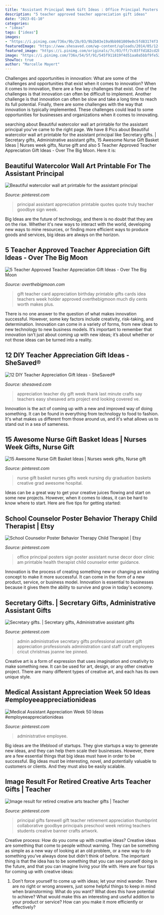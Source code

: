 ```yaml
---
title: "Assistant Principal Week Gift Ideas : Office Principal Posters Sign Poster Assistant Nurse Decor Door Clinic Am Printable Health Therapist Child Counselor Enter Guidance"
description: "5 teacher approved teacher appreciation gift ideas"
date: "2023-01-10"
categories:
- "ideas"
tags: ["ideas"]
images:
- "https://i.pinimg.com/736x/9b/2b/03/9b2b03e19a9bb981009e0c5fd83174f3.jpg"
featuredImage: "https://www.shesaved.com/wp-content/uploads/2014/05/12-DIY-Teacher-Appreciation-Gift-Ideas-725x1024.jpg"
featured_image: "https://i.pinimg.com/originals/7c/03/ff/7c03ffd182cd2b4a81b376c36726ae5a.jpg"
image: "https://i.pinimg.com/736x/54/5f/91/545f911819f4d51aa0a5bbf9fe529095.jpg"
ShowToc: true
author: "Marcelle Mayert"
---
```



Challenges and opportunities in innovation: What are some of the challenges and opportunities that exist when it comes to innovation?
When it comes to innovation, there are a few key challenges that exist. One of the challenges is that innovation can often be difficult to implement. Another challenge is that innovation can often be slow and take a long time to reach its full potential. Finally, there are some challenges with the way that innovation is typically implemented. These challenges could lead to some opportunities for businesses and organizations when it comes to innovating.

	

		
searching about Beautiful watercolor wall art printable for the assistant principal you've came to the right page. We have 8 Pics about Beautiful watercolor wall art printable for the assistant principal like Secretary gifts. | Secretary gifts, Administrative assistant gifts, 15 Awesome Nurse Gift Basket Ideas | Nurses week gifts, Nurse gift and also 5 Teacher Approved Teacher Appreciation Gift Ideas - Over The Big Moon. Here it is:
		
    
## Beautiful Watercolor Wall Art Printable For The Assistant Principal

<img loading=lazy src="https://i.pinimg.com/736x/54/5f/91/545f911819f4d51aa0a5bbf9fe529095.jpg" onerror="this.onerror=null;this.src='https://tse3.mm.bing.net/th?id=OIP.RX5nc9t_Yl1Wq9F7wWJOpQHaJ9&amp;pid=15.1';" alt="Beautiful watercolor wall art printable for the assistant principal">

_Source: pinterest.com_

>principal assistant appreciation printable quotes quote truly teacher goodbye sign week. 

	

Big Ideas are the future of technology, and there is no doubt that they are on the rise. Whether it's new ways to interact with the world, developing new ways to mine resources, or finding more efficient ways to produce goods and services, big ideas are always on the horizon. 

    
## 5 Teacher Approved Teacher Appreciation Gift Ideas - Over The Big Moon

<img loading=lazy src="https://overthebigmoon.com/wp-content/uploads/2016/04/gift-card-gift-347x575.jpg" onerror="this.onerror=null;this.src='https://tse1.mm.bing.net/th?id=OIP.WFb_26fKpcJONgUCSIPJ-QAAAA&amp;pid=15.1';" alt="5 Teacher Approved Teacher Appreciation Gift Ideas - Over The Big Moon">

_Source: overthebigmoon.com_

>gift teacher card appreciation birthday printable gifts cards idea teachers week holder approved overthebigmoon much diy cents worth makes plus. 

	

There is no one answer to the question of what makes innovation successful. However, some key factors include creativity, risk-taking, and determination. Innovation can come in a variety of forms, from new ideas to new technology to new business models. It’s important to remember that innovation isn’t just about coming up with new ideas; it’s about whether or not those ideas can be turned into a reality.

    
## 12 DIY Teacher Appreciation Gift Ideas - SheSaved®

<img loading=lazy src="https://www.shesaved.com/wp-content/uploads/2014/05/12-DIY-Teacher-Appreciation-Gift-Ideas-725x1024.jpg" onerror="this.onerror=null;this.src='https://tse1.mm.bing.net/th?id=OIP.OBWKohxvnBKy-fT-3Y4MsQHaKd&amp;pid=15.1';" alt="12 DIY Teacher Appreciation Gift Ideas - SheSaved®">

_Source: shesaved.com_

>appreciation teacher diy gift week thank last minute crafts say teachers easy shesaved arts project end looking covered ve. 

	

Innovation is the act of coming up with a new and improved way of doing something. It can be found in everything from technology to food to fashion. It's what makes us different from those around us, and it's what allows us to stand out in a sea of sameness.

    
## 15 Awesome Nurse Gift Basket Ideas | Nurses Week Gifts, Nurse Gift

<img loading=lazy src="https://i.pinimg.com/originals/58/96/a3/5896a3efff82dde05f54a9665d8fcd4b.jpg" onerror="this.onerror=null;this.src='https://tse1.mm.bing.net/th?id=OIP.O3albyN9zkO2MyrY9zthMgAAAA&amp;pid=15.1';" alt="15 Awesome Nurse Gift Basket Ideas | Nurses week gifts, Nurse gift">

_Source: pinterest.com_

>nurse gift basket nurses gifts week nursing diy graduation baskets creative grad awesome hospital. 

	

Ideas can be a great way to get your creative juices flowing and start on some new projects. However, when it comes to ideas, it can be hard to know where to start. Here are five tips for getting started: 

    
## School Counselor Poster Behavior Therapy Child Therapist | Etsy

<img loading=lazy src="https://i.pinimg.com/736x/9b/2b/03/9b2b03e19a9bb981009e0c5fd83174f3.jpg" onerror="this.onerror=null;this.src='https://tse3.mm.bing.net/th?id=OIP.vO9ZRohOi9IwTFogKuN4twHaF4&amp;pid=15.1';" alt="School Counselor Poster Behavior Therapy Child Therapist | Etsy">

_Source: pinterest.com_

>office principal posters sign poster assistant nurse decor door clinic am printable health therapist child counselor enter guidance. 

	

Innovation is the process of creating something new or changing an existing concept to make it more successful. It can come in the form of a new product, service, or business model. Innovation is essential to businesses because it gives them the ability to survive and grow in today's economy.

    
## Secretary Gifts. | Secretary Gifts, Administrative Assistant Gifts

<img loading=lazy src="https://i.pinimg.com/originals/a0/53/06/a053062d2fbb89a8efb02aff232def8f.jpg" onerror="this.onerror=null;this.src='https://tse3.mm.bing.net/th?id=OIP._-Ez7FyCmMu2ijQYiZpPQQHaJ6&amp;pid=15.1';" alt="Secretary gifts. | Secretary gifts, Administrative assistant gifts">

_Source: pinterest.com_

>admin administrative secretary gifts professional assistant gift appreciation professionals administration card staff craft employees cricut christmas joanne lee pinned. 

	

Creative art is a form of expression that uses imagination and creativity to make something new. It can be used for art, design, or any other creative project. There are many different types of creative art, and each has its own unique style.

    
## Medical Assistant Appreciation Week 50 Ideas #employeeappreciationideas

<img loading=lazy src="https://i.pinimg.com/736x/6d/0b/b1/6d0bb1baa5bce5e09951c62cd7f39f57.jpg" onerror="this.onerror=null;this.src='https://tse1.mm.bing.net/th?id=OIP.YPpa9FRRisTf8sDG9FR_VwAAAA&amp;pid=15.1';" alt="Medical Assistant Appreciation Week 50 Ideas #employeeappreciationideas">

_Source: pinterest.com_

>administrative employee. 

	

Big ideas are the lifeblood of startups. They give startups a way to generate new ideas, and they can help them scale their businesses. However, there are a few essential things that big ideas must have in order to be successful. Big ideas must be interesting, novel, and potentially valuable to customers or clients. And they must also be easily scalable.

    
## Image Result For Retired Creative Arts Teacher Gifts | Teacher

<img loading=lazy src="https://i.pinimg.com/originals/7c/03/ff/7c03ffd182cd2b4a81b376c36726ae5a.jpg" onerror="this.onerror=null;this.src='https://tse1.mm.bing.net/th?id=OIP.flct6dFnspryVN5bbnNL0wHaJ3&amp;pid=15.1';" alt="Image result for retired creative arts teacher gifts | Teacher">

_Source: pinterest.com_

>principal gifts farewell gift teacher retirement appreciation thumbprint collaborative goodbye principals preschool week retiring teachers students creative banner crafts artwork. 

	

Creative process: How do you come up with creative ideas?
Creative ideas are something that come to people without warning. They can be something as simple as a new way of looking at an old problem, or a new way to do something you’ve always done but didn’t think of before. The important thing is that the idea has to be something that you can see yourself doing in the future, and that you can imagine living your life with. Here are four tips for coming up with creative ideas: 
1. Don’t force yourself to come up with ideas; let your mind wander. There are no right or wrong answers, just some helpful things to keep in mind when brainstorming: What do you want? What does this have potential to achieve? What would make this an interesting and useful addition to your product or service? How can you make it more efficiently or effectively? 


